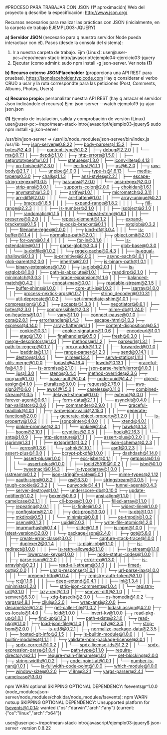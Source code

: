 #PROCESO PARA TRABAJAR CON JSON (1ª aproximación)
Web del proyecto q describe la especificación: http://www.json.org/

Recursos necesarios para realizar las prácticas con JSON (inicialmente, en la carpeta de trabajo EJEMPLO03-JQUERY)

**a) Servidor JSON** (necesario para q nuestro servidor Node pueda interactuar con él). Pasos (desde la consola del sistema):
1. Ir a nuestra carpeta de trabajo. Ejm (Linux): user@user-pc:~/repo/mean-stack-intro/javascript/ejemplo04-ejercicio03-jquery
2. Ejecutar (como admin): sudo npm install -g json-server. Ver nota **(1)**

**b) Recurso externo JSONPlaceholder** (proporciona una API REST para pruebas), https://jsonplaceholder.typicode.com
Hay q considerar el verbo CRUD a usar y la ruta correspondte para las peticiones (Post, Comments, Albums, Photos, Users)

**c) Recurso propio:** personalizar nuestra API REST (hay q arracar el servidor Json indicándole el recurso)
   Ejm: json-server --watch ejemplo19-jq-ajax-json.json

**(1)** Ejemplo de instalación, salida y comprobación de versión (Linux)
user@user-pc:~/repo/mean-stack-intro/javascript/ejemplo03-jquery$ sudo npm install -g json-server

/usr/bin/json-server -> /usr/lib/node_modules/json-server/bin/index.js
/usr/lib
└─┬ json-server@0.8.22 
  ├─┬ body-parser@1.15.2 
  │ ├── bytes@2.4.0 
  │ ├── content-type@1.0.2 
  │ ├─┬ debug@2.2.0 
  │ │ └── ms@0.7.1 
  │ ├── depd@1.1.0 
  │ ├─┬ http-errors@1.5.0 
  │ │ ├── setprototypeof@1.0.1 
  │ │ └── statuses@1.3.0 
  │ ├── iconv-lite@0.4.13 
  │ ├─┬ on-finished@2.3.0 
  │ │ └── ee-first@1.1.1 
  │ ├── qs@6.2.0 
  │ ├─┬ raw-body@2.1.7 
  │ │ └── unpipe@1.0.0 
  │ └─┬ type-is@1.6.13 
  │   └── media-typer@0.3.0 
  ├─┬ chalk@1.1.3 
  │ ├── ansi-styles@2.2.1 
  │ ├── escape-string-regexp@1.0.5 
  │ ├─┬ has-ansi@2.0.0 
  │ │ └── ansi-regex@2.0.0 
  │ ├── strip-ansi@3.0.1 
  │ └── supports-color@2.0.0 
  ├─┬ chokidar@1.6.1 
  │ ├─┬ anymatch@1.3.0 
  │ │ ├── arrify@1.0.1 
  │ │ └─┬ micromatch@2.3.11 
  │ │   ├─┬ arr-diff@2.0.0 
  │ │   │ └── arr-flatten@1.0.1 
  │ │   ├── array-unique@0.2.1 
  │ │   ├─┬ braces@1.8.5 
  │ │   │ ├─┬ expand-range@1.8.2 
  │ │   │ │ └─┬ fill-range@2.2.3 
  │ │   │ │   ├── is-number@2.1.0 
  │ │   │ │   ├── isobject@2.1.0 
  │ │   │ │   ├── randomatic@1.1.5 
  │ │   │ │   └── repeat-string@1.6.1 
  │ │   │ ├── preserve@0.2.0 
  │ │   │ └── repeat-element@1.1.2 
  │ │   ├─┬ expand-brackets@0.1.5 
  │ │   │ └── is-posix-bracket@0.1.1 
  │ │   ├── extglob@0.3.2 
  │ │   ├── filename-regex@2.0.0 
  │ │   ├─┬ kind-of@3.0.4 
  │ │   │ └── is-buffer@1.1.4 
  │ │   ├── normalize-path@2.0.1 
  │ │   ├─┬ object.omit@2.0.1 
  │ │   │ ├─┬ for-own@0.1.4 
  │ │   │ │ └── for-in@0.1.6 
  │ │   │ └── is-extendable@0.1.1 
  │ │   ├─┬ parse-glob@3.0.4 
  │ │   │ ├── glob-base@0.3.0 
  │ │   │ └── is-dotfile@1.0.2 
  │ │   └─┬ regex-cache@0.4.3 
  │ │     ├── is-equal-shallow@0.1.3 
  │ │     └── is-primitive@2.0.0 
  │ ├── async-each@1.0.1 
  │ ├── glob-parent@2.0.0 
  │ ├── inherits@2.0.1 
  │ ├─┬ is-binary-path@1.0.1 
  │ │ └── binary-extensions@1.7.0 
  │ ├─┬ is-glob@2.0.1 
  │ │ └── is-extglob@1.0.0 
  │ ├── path-is-absolute@1.0.1 
  │ └─┬ readdirp@2.1.0 
  │   ├─┬ minimatch@3.0.3 
  │   │ └─┬ brace-expansion@1.1.6 
  │   │   ├── balanced-match@0.4.2 
  │   │   └── concat-map@0.0.1 
  │   ├─┬ readable-stream@2.1.5 
  │   │ ├── buffer-shims@1.0.0 
  │   │ ├── core-util-is@1.0.2 
  │   │ ├── isarray@1.0.0 
  │   │ ├── process-nextick-args@1.0.7 
  │   │ ├── string_decoder@0.10.31 
  │   │ └── util-deprecate@1.0.2 
  │   └── set-immediate-shim@1.0.1 
  ├─┬ compression@1.6.2 
  │ ├─┬ accepts@1.3.3 
  │ │ └── negotiator@0.6.1 
  │ ├── bytes@2.3.0 
  │ ├─┬ compressible@2.0.8 
  │ │ └── mime-db@1.24.0 
  │ ├── on-headers@1.0.1 
  │ └── vary@1.1.0 
  ├── connect-pause@0.1.0 
  ├── cors@2.8.1 
  ├─┬ errorhandler@1.4.3 
  │ └── escape-html@1.0.3 
  ├─┬ express@4.14.0 
  │ ├── array-flatten@1.1.1 
  │ ├── content-disposition@0.5.1 
  │ ├── cookie@0.3.1 
  │ ├── cookie-signature@1.0.6 
  │ ├── encodeurl@1.0.1 
  │ ├── etag@1.7.0 
  │ ├── finalhandler@0.5.0 
  │ ├── fresh@0.3.0 
  │ ├── merge-descriptors@1.0.1 
  │ ├── methods@1.1.2 
  │ ├── parseurl@1.3.1 
  │ ├── path-to-regexp@0.1.7 
  │ ├─┬ proxy-addr@1.1.2 
  │ │ ├── forwarded@0.1.0 
  │ │ └── ipaddr.js@1.1.1 
  │ ├── range-parser@1.2.0 
  │ ├─┬ send@0.14.1 
  │ │ ├── destroy@1.0.4 
  │ │ └── mime@1.3.4 
  │ ├── serve-static@1.11.1 
  │ └── utils-merge@1.0.0 
  ├── lodash@4.16.4 
  ├─┬ lowdb@0.13.1 
  │ ├── graceful-fs@4.1.9 
  │ ├── is-promise@2.1.0 
  │ ├─┬ json-parse-helpfulerror@1.0.3 
  │ │ └── jju@1.3.0 
  │ └── steno@0.4.4 
  ├── method-override@2.3.6 
  ├─┬ morgan@1.7.0 
  │ └── basic-auth@1.0.4 
  ├── node-uuid@1.4.7 
  ├── object-assign@4.1.0 
  ├── pluralize@3.0.0 
  ├─┬ request@2.76.0 
  │ ├── aws-sign2@0.6.0 
  │ ├── aws4@1.5.0 
  │ ├── caseless@0.11.0 
  │ ├─┬ combined-stream@1.0.5 
  │ │ └── delayed-stream@1.0.0 
  │ ├── extend@3.0.0 
  │ ├── forever-agent@0.6.1 
  │ ├─┬ form-data@2.1.1 
  │ │ └── asynckit@0.4.0 
  │ ├─┬ har-validator@2.0.6 
  │ │ ├─┬ commander@2.9.0 
  │ │ │ └── graceful-readlink@1.0.1 
  │ │ ├─┬ is-my-json-valid@2.15.0 
  │ │ │ ├── generate-function@2.0.0 
  │ │ │ ├─┬ generate-object-property@1.2.0 
  │ │ │ │ └── is-property@1.0.2 
  │ │ │ ├── jsonpointer@4.0.0 
  │ │ │ └── xtend@4.0.1 
  │ │ └─┬ pinkie-promise@2.0.1 
  │ │   └── pinkie@2.0.4 
  │ ├─┬ hawk@3.1.3 
  │ │ ├── boom@2.10.1 
  │ │ ├── cryptiles@2.0.5 
  │ │ ├── hoek@2.16.3 
  │ │ └── sntp@1.0.9 
  │ ├─┬ http-signature@1.1.1 
  │ │ ├── assert-plus@0.2.0 
  │ │ ├─┬ jsprim@1.3.1 
  │ │ │ ├── extsprintf@1.0.2 
  │ │ │ ├── json-schema@0.2.3 
  │ │ │ └── verror@1.3.6 
  │ │ └─┬ sshpk@1.10.1 
  │ │   ├── asn1@0.2.3 
  │ │   ├── assert-plus@1.0.0 
  │ │   ├── bcrypt-pbkdf@1.0.0 
  │ │   ├─┬ dashdash@1.14.0 
  │ │   │ └── assert-plus@1.0.0 
  │ │   ├── ecc-jsbn@0.1.1 
  │ │   ├─┬ getpass@0.1.6 
  │ │   │ └── assert-plus@1.0.0 
  │ │   ├── jodid25519@1.0.2 
  │ │   ├── jsbn@0.1.0 
  │ │   └── tweetnacl@0.14.3 
  │ ├── is-typedarray@1.0.0 
  │ ├── isstream@0.1.2 
  │ ├── json-stringify-safe@5.0.1 
  │ ├── mime-types@2.1.12 
  │ ├── oauth-sign@0.8.2 
  │ ├── qs@6.3.0 
  │ ├── stringstream@0.0.5 
  │ ├─┬ tough-cookie@2.3.2 
  │ │ └── punycode@1.4.1 
  │ └── tunnel-agent@0.4.3 
  ├── server-destroy@1.0.1 
  ├── underscore-db@0.10.0 
  ├─┬ update-notifier@1.0.2 
  │ ├─┬ boxen@0.6.0 
  │ │ ├── ansi-align@1.1.0 
  │ │ ├── camelcase@2.1.1 
  │ │ ├── cli-boxes@1.0.0 
  │ │ ├── filled-array@1.1.0 
  │ │ ├─┬ repeating@2.0.1 
  │ │ │ └── is-finite@1.0.2 
  │ │ └── widest-line@1.0.0 
  │ ├─┬ configstore@2.1.0 
  │ │ ├─┬ dot-prop@3.0.0 
  │ │ │ └── is-obj@1.0.1 
  │ │ ├─┬ mkdirp@0.5.1 
  │ │ │ └── minimist@0.0.8 
  │ │ ├── os-tmpdir@1.0.2 
  │ │ ├── osenv@0.1.3 
  │ │ ├── uuid@2.0.3 
  │ │ └─┬ write-file-atomic@1.2.0 
  │ │   ├── imurmurhash@0.1.4 
  │ │   └── slide@1.1.6 
  │ ├── is-npm@1.0.0 
  │ ├─┬ latest-version@2.0.0 
  │ │ └─┬ package-json@2.4.0 
  │ │   ├─┬ got@5.6.0 
  │ │   │ ├─┬ create-error-class@3.0.2 
  │ │   │ │ └── capture-stack-trace@1.0.0 
  │ │   │ ├── duplexer2@0.1.4 
  │ │   │ ├── is-plain-obj@1.1.0 
  │ │   │ ├── is-redirect@1.0.0 
  │ │   │ ├── is-retry-allowed@1.1.0 
  │ │   │ ├── is-stream@1.1.0 
  │ │   │ ├── lowercase-keys@1.0.0 
  │ │   │ ├── node-status-codes@1.0.0 
  │ │   │ ├─┬ parse-json@2.2.0 
  │ │   │ │ └─┬ error-ex@1.3.0 
  │ │   │ │   └── is-arrayish@0.2.1 
  │ │   │ ├── read-all-stream@3.1.0 
  │ │   │ ├── timed-out@2.0.0 
  │ │   │ ├── unzip-response@1.0.1 
  │ │   │ └─┬ url-parse-lax@1.0.0 
  │ │   │   └── prepend-http@1.0.4 
  │ │   ├─┬ registry-auth-token@3.1.0 
  │ │   │ └─┬ rc@1.1.6 
  │ │   │   ├── deep-extend@0.4.1 
  │ │   │   ├── ini@1.3.4 
  │ │   │   ├── minimist@1.2.0 
  │ │   │   └── strip-json-comments@1.0.4 
  │ │   └── registry-url@3.1.0 
  │ ├── lazy-req@1.1.0 
  │ ├─┬ semver-diff@2.1.0 
  │ │ └── semver@5.3.0 
  │ └─┬ xdg-basedir@2.0.0 
  │   └── os-homedir@1.0.2 
  └─┬ yargs@4.8.1 
    ├─┬ cliui@3.2.0 
    │ └── wrap-ansi@2.0.0 
    ├── decamelize@1.2.0 
    ├── get-caller-file@1.0.2 
    ├── lodash.assign@4.2.0 
    ├─┬ os-locale@1.4.0 
    │ └─┬ lcid@1.0.0 
    │   └── invert-kv@1.0.0 
    ├─┬ read-pkg-up@1.0.1 
    │ ├─┬ find-up@1.1.2 
    │ │ └── path-exists@2.1.0 
    │ └─┬ read-pkg@1.1.0 
    │   ├─┬ load-json-file@1.1.0 
    │   │ ├── pify@2.3.0 
    │   │ └─┬ strip-bom@2.0.0 
    │   │   └── is-utf8@0.2.1 
    │   ├─┬ normalize-package-data@2.3.5 
    │   │ ├── hosted-git-info@2.1.5 
    │   │ ├─┬ is-builtin-module@1.0.0 
    │   │ │ └── builtin-modules@1.1.1 
    │   │ └─┬ validate-npm-package-license@3.0.1 
    │   │   ├─┬ spdx-correct@1.0.2 
    │   │   │ └── spdx-license-ids@1.2.2 
    │   │   └── spdx-expression-parse@1.0.4 
    │   └── path-type@1.1.0 
    ├── require-directory@2.1.1 
    ├── require-main-filename@1.0.1 
    ├── set-blocking@2.0.0 
    ├─┬ string-width@1.0.2 
    │ ├─┬ code-point-at@1.0.1 
    │ │ └── number-is-nan@1.0.1 
    │ └── is-fullwidth-code-point@1.0.0 
    ├── which-module@1.0.0 
    ├── window-size@0.2.0 
    ├── y18n@3.2.1 
    └─┬ yargs-parser@2.4.1 
      └── camelcase@3.0.0 

npm WARN optional SKIPPING OPTIONAL DEPENDENCY: fsevents@^1.0.0 (node_modules/json-server/node_modules/chokidar/node_modules/fsevents):
npm WARN notsup SKIPPING OPTIONAL DEPENDENCY: Unsupported platform for fsevents@1.0.14: wanted {"os":"darwin","arch":"any"} (current: {"os":"linux","arch":"x64"})

user@user-pc:~/repo/mean-stack-intro/javascript/ejemplo03-jquery$ json-server -version
0.8.22